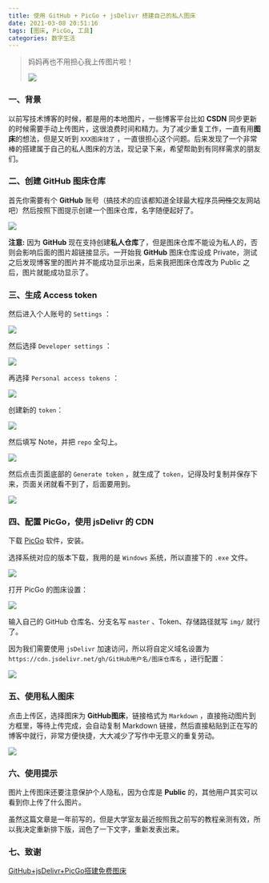 ```yaml
---
title: 使用 GitHub + PicGo + jsDelivr 搭建自己的私人图床
date: 2021-03-08 20:51:16
tags: [图床, PicGo, 工具]
categories: 数字生活
---
```

> 妈妈再也不用担心我上传图片啦！
>
> ![](https://raw.githubusercontent.com/Wonz5130/My-Private-ImgHost/master/img/Snipaste_2021-03-08_21-44-50.png)

<!--more-->

### 一、背景

以前写技术博客的时候，都是用的本地图片，一些博客平台比如 **CSDN** 同步更新的时候需要手动上传图片，这很浪费时间和精力。为了减少重复工作，一直有用**图床**的想法，但是又听到 `XXX图床挂了` ，一直很担心这个问题。后来发现了一个非常棒的搭建属于自己的私人图床的方法，现记录下来，希望帮助到有同样需求的朋友们。

### 二、创建 GitHub 图床仓库

首先你需要有个 **GitHub** 账号（搞技术的应该都知道全球最大程序员~~同性~~交友网站吧）然后按照下图提示创建一个图床仓库，名字随便起好了。

![](https://raw.githubusercontent.com/Wonz5130/My-Private-ImgHost/master/img/Snipaste_2020-01-30_20-47-13.png)

**注意:** 因为 **GitHub** 现在支持创建**私人仓库**了，但是图床仓库不能设为私人的，否则会影响后面的图片超链接显示。一开始我 **GitHub** 图床仓库设成 Private，测试之后发现博客里的图片并不能成功显示出来，后来我把图床仓库改为 Public 之后，图片就能成功显示了。

### 三、生成 Access token

然后进入个人账号的 `Settings` ：

![](https://raw.githubusercontent.com/Wonz5130/My-Private-ImgHost/master/img/Snipaste_2020-01-30_20-48-23.png)

然后选择 `Developer settings` ：

![](https://raw.githubusercontent.com/Wonz5130/My-Private-ImgHost/master/img/Snipaste_2020-01-30_20-49-26.png)

再选择 `Personal access tokens` ：

![](https://raw.githubusercontent.com/Wonz5130/My-Private-ImgHost/master/img/Snipaste_2020-01-30_20-50-47.png)

创建新的 `token`：

![](https://raw.githubusercontent.com/Wonz5130/My-Private-ImgHost/master/img/Snipaste_2020-01-30_20-51-50.png)

然后填写 Note，并把 `repo` 全勾上。

![](https://raw.githubusercontent.com/Wonz5130/My-Private-ImgHost/master/img/Snipaste_2020-01-30_20-52-52.png)

然后点击页面底部的 `Generate token` ，就生成了 `token`，记得及时复制并保存下来，页面关闭就看不到了，后面要用到。

![](https://raw.githubusercontent.com/Wonz5130/My-Private-ImgHost/master/img/Snipaste_2020-01-30_20-53-46.png)

### 四、配置 PicGo，使用 jsDelivr 的 CDN

下载 [PicGo](https://github.com/Molunerfinn/picgo/releases) 软件，安装。

选择系统对应的版本下载，我用的是 `Windows` 系统，所以直接下的 `.exe` 文件。

![](https://raw.githubusercontent.com/Wonz5130/My-Private-ImgHost/master/img/Snipaste_2020-01-30_20-56-24.png)

打开 PicGo 的图床设置：

![](https://raw.githubusercontent.com/Wonz5130/My-Private-ImgHost/master/img/Snipaste_2020-01-30_20-57-49.png)

输入自己的 GitHub 仓库名、分支名写 `master` 、Token、存储路径就写 `img/` 就行了。

因为我们需要使用 `jsDelivr` 加速访问，所以将自定义域名设置为 `https://cdn.jsdelivr.net/gh/GitHub用户名/图床仓库名` ，进行配置：

![](https://raw.githubusercontent.com/Wonz5130/My-Private-ImgHost/master/img/Snipaste_2020-01-30_20-58-29.png)

### 五、使用私人图床

点击上传区，选择图床为 **GitHub图床**，链接格式为 `Markdown` ，直接拖动图片到方框里，等待上传完成，会自动复制 Markdown 链接，然后直接粘贴到正在写的博客中就行，非常方便快捷，大大减少了写作中无意义的重复劳动。

![](https://raw.githubusercontent.com/Wonz5130/My-Private-ImgHost/master/img/Snipaste_2020-01-30_21-02-22.png)

### 六、使用提示

图片上传图床还要注意保护个人隐私，因为仓库是 **Public** 的，其他用户其实可以看到你上传了什么图片。

虽然这篇文章是一年前写的，但是大学室友最近按照我之前写的教程亲测有效，所以我决定重新排下版，润色了一下文字，重新发表出来。

### 七、致谢

[GitHub+jsDelivr+PicGo搭建免费图床](https://segmentfault.com/a/1190000020240864)
